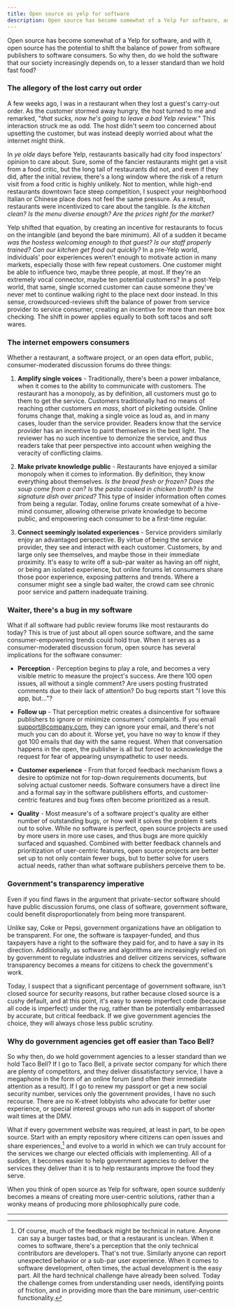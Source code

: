 ```yaml
---
title: Open source as yelp for software
description: Open source has become somewhat of a Yelp for software, and with it, has the potential to shift the balance of power from software publishers to software consumers.
---
```


Open source has become somewhat of a Yelp for software, and with it, open source has the potential to shift the balance of power from software publishers to software consumers. So why then, do we hold the software that our society increasingly depends on, to a lesser standard than we hold fast food?

### The allegory of the lost carry out order

A few weeks ago, I was in a restaurant when they lost a guest's carry-out order. As the customer stormed away hungry, the host turned to me and remarked, "*that sucks, now he's going to leave a bad Yelp review.*" This interaction struck me as odd. The host didn't seem too concerned about upsetting the customer, but was instead deeply worried about what the internet might think.

In *ye olde* days before Yelp, restaurants basically had city food inspectors' opinion to care about. Sure, some of the fancier restaurants might get a visit from a food critic, but the long tail of restaurants did not, and even if they did, after the initial review, there's a long window where the risk of a return visit from a food critic is highly unlikely. Not to mention, while high-end restaurants downtown face steep competition, I suspect your neighborhood Italian or Chinese place does not feel the same pressure. As a result, restaurants were incentivized to care about the tangible. *Is the kitchen clean? Is the menu diverse enough? Are the prices right for the market?*

Yelp shifted that equation, by creating an incentive for restaurants to focus on the intangible (and beyond the bare minimum). All of a sudden it became *was the hostess welcoming enough to that guest? Is our staff properly trained? Can our kitchen get food out quickly?* In a pre-Yelp world, individuals' poor experiences weren't enough to motivate action in many markets, especially those with few repeat customers. One customer might be able to influence two, maybe three people, at most. If they're an extremely vocal connector, maybe ten potential customers? In a post-Yelp world, that same, single scorned customer can cause someone they've never met to continue walking right to the place next door instead. In this sense, crowdsourced-reviews shift the balance of power from service provider to service consumer, creating an incentive for more than mere box checking. The shift in power applies equally to both soft tacos and soft wares.

### The internet empowers consumers

Whether a restaurant, a software project, or an open data effort, public, consumer-moderated discussion forums do three things:

1. **Amplify single voices** - Traditionally, there's been a power imbalance, when it comes to the ability to communicate with customers. The restaurant has a monopoly, as by definition, all customers must go to them to get the service. Customers traditionally had no means of reaching other customers *en mass*, short of picketing outside. Online forums change that, making a single voice as loud as, and in many cases, louder than the service provider. Readers know that the service provider has an incentive to paint themselves in the best light. The reviewer has no such incentive to demonize the service, and thus readers take that peer perspective into account when weighing the veracity of conflicting claims.

2. **Make private knowledge public** - Restaurants have enjoyed a similar monopoly when it comes to information. By definition, they know everything about themselves. *Is the bread fresh or frozen? Does the soup come from a can? Is the pasta cooked in chicken broth? Is the signature dish over priced?* This type of insider information often comes from being a regular. Today, online forums create somewhat of a hive-mind consumer, allowing otherwise private knowledge to become public, and empowering each consumer to be a first-time regular.

3. **Connect seemingly isolated experiences** - Service providers similarly enjoy an advantaged perspective. By virtue of being the service provider, they see and interact with each customer. Customers, by and large only see themselves, and maybe those in their immediate proximity. It's easy to write off a sub-par waiter as having an off night, or being an isolated experience, but online forums let consumers share those poor experience, exposing patterns and trends. Where a consumer might see a single bad waiter, the crowd cam see chronic poor service and pattern inadequate training.

### Waiter, there's a bug in my software

What if all software had public review forums like most restaurants do today? This is true of just about all open source software, and the same consumer-empowering trends could hold true. When it serves as a consumer-moderated discussion forum, open source has several implications for the software consumer:

* **Perception** - Perception begins to play a role, and becomes a very visible metric to measure the project's success. Are there 100 open issues, all without a single comment? Are users posting frustrated comments due to their lack of attention? Do bug reports start "I love this app, but..."?

* **Follow up** - That perception metric creates a disincentive for software publishers to ignore or minimize consumers' complaints. If you email support@company.com, they can ignore your email, and there's not much you can do about it. Worse yet, you have no way to know if they got 100 emails that day with the same request. When that conversation happens in the open, the publisher is all but forced to acknowledge the request for fear of appearing unsympathetic to user needs.

* **Customer experience** - From that forced feedback mechanism flows a desire to optimize not for top-down requirements documents, but solving actual customer needs. Software consumers have a direct line and a formal say in the software publishers efforts, and customer-centric features and bug fixes often become prioritized as a result.

* **Quality** - Most measure's of a software project's quality are either number of outstanding bugs, or how well it solves the problem it sets out to solve. While no software is perfect, open source projects are used by more users in more use cases, and thus bugs are more quickly surfaced and squashed. Combined with better feedback channels and prioritization of user-centric features, open source projects are better set up to not only contain fewer bugs, but to better solve for users actual needs, rather than what software publishers perceive them to be.

### Government's transparency imperative

Even if you find flaws in the argument that private-sector software should have public discussion forums, one class of software, government software, could benefit disproportionately from being more transparent.

Unlike say, Coke or Pepsi, government organizations have an obligation to be transparent. For one, the software is taxpayer-funded, and thus taxpayers have a right to the software they paid for, and to have a say in its direction. Additionally, as software and algorithms are increasingly relied on by government to regulate industries and deliver citizens services, software transparency becomes a means for citizens to check the government's work.

Today, I suspect that a significant percentage of government software, isn't closed source for security reasons, but rather because closed source is a cushy default, and at this point, it's easy to sweep imperfect code (because all code is imperfect) under the rug, rather than be potentially embarrassed by accurate, but critical feedback. If we give government agencies the choice, they will always chose less public scrutiny.

### Why do government agencies get off easier than Taco Bell?

So why then, do we hold government agencies to a lesser standard than we hold Taco Bell? If I go to Taco Bell, a private sector company for which there are plenty of competitors, and they deliver dissatisfactory service, I have a megaphone in the form of an online forum (and often their immediate attention as a result). If I go to renew my passport or get a new social security number, services only the government provides, I have no such recourse. There are no K-street lobbyists who advocate for better user experience, or special interest groups who run ads in support of shorter wait times at the DMV.

What if every government website was required, at least in part, to be open source. Start with an empty repository where citizens can open issues and share experiences,[^clarify] and evolve to a world in which we can truly account for the services we charge our elected officials with implementing. All of a sudden, it becomes easier to help government agencies to deliver the services they deliver than it is to help restaurants improve the food they serve.

When you think of open source as Yelp for software, open source suddenly becomes a means of creating more user-centric solutions, rather than a wonky means of producing more philosophically pure code.

---

[^clarify]: Of course, much of the feedback might be technical in nature. Anyone can say a burger tastes bad, or that a restaurant is unclean. When it comes to software, there's a perception that the only technical contributors are developers. That's not true. Similarly anyone can report unexpected behavior or a sub-par user experience. When it comes to software development, often times, the actual development is the easy part. All the hard technical challenge have already been solved. Today the challenge comes from understanding user needs, identifying points of friction, and in providing more than the bare minimum, user-centric functionality.
